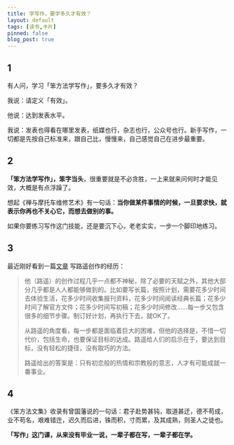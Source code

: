 ```yaml
---
title: 学写作，要学多久才有效？
layout: default
tags: [读书,卡片]
pinned: false
blog_post: true
---
```



## 1

有人问，学习「笨方法学写作」，要多久才有效？

我说：请定义「有效」。

他说：达到发表水平。

我说：发表也得看在哪里发表，纸媒也行，杂志也行，公众号也行。新手写作，一切都是先按自己标准来，跟自己比，慢慢来，自己感觉自己在进步最重要。


## 2

**「笨方法学写作」，笨字当头**，很重要就是不必贪胜，一上来就来问何时才能见效，大概是有点浮躁了。

想起《禅与摩托车维修艺术》有一句话：**当你做某件事情的时候，一旦要求快，就表示你再也不关心它，而想去做别的事。**

如果你要练习写作这门技能，还是要沉下心，老老实实，一步一个脚印地练习。

## 3

最近刚好看到一篇[文章](https://book.douban.com/review/7637066/) 写路遥创作的经历：

> 他（路遥）的创作过程几乎一点都不神秘，除了必要的天赋之外，其他大部分几乎都是人人都能够做到的。比如要写长篇，按照计划，需要花多少时间去体验生活，花多少时间收集报刊资料，花多少时间阅读经典长篇；花多少时间了解官方文件；花多少时间写初稿；花多少时间修改……每一步又包含很多的细节步骤。制订好计划，再执行下去，就OK了。
> 
> 从路遥的角度看，每一步都是面临着巨大的困难，但他的选择是，不惜一切代价，包括生命，也要保证目标的达成。路遥给人们的启示在于，要达到目标，没有轻松的捷径，没有取巧的方法。
> 
> 路遥给出的答案是：只有初恋般的热情和宗教般的意志，人才有可能成就一番事业。

## 4

《笨方法文集》收录有曾国藩说的一句话：君子赴势甚钝，取道甚迂，德不苟成，业不苟名，艰难错迕，迟久而后进，铢而积，寸而累，及其成熟，则圣人之徒也。

**「写作」这门课，从来没有毕业一说，一辈子都在写，一辈子都在学。**




